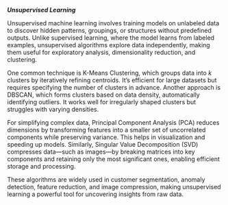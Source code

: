 _**Unsupervised Learning**_

Unsupervised machine learning involves training models on unlabeled data to discover hidden patterns, groupings, or structures without predefined outputs. Unlike supervised learning, where the model learns from labeled examples, unsupervised algorithms explore data independently, making them useful for exploratory analysis, dimensionality reduction, and clustering.

One common technique is K-Means Clustering, which groups data into *k* clusters by iteratively refining centroids. It’s efficient for large datasets but requires specifying the number of clusters in advance. Another approach is DBSCAN, which forms clusters based on data density, automatically identifying outliers. It works well for irregularly shaped clusters but struggles with varying densities.

For simplifying complex data, Principal Component Analysis (PCA) reduces dimensions by transforming features into a smaller set of uncorrelated components while preserving variance. This helps in visualization and speeding up models. Similarly, Singular Value Decomposition (SVD) compresses data—such as images—by breaking matrices into key components and retaining only the most significant ones, enabling efficient storage and processing.

These algorithms are widely used in customer segmentation, anomaly detection, feature reduction, and image compression, making unsupervised learning a powerful tool for uncovering insights from raw data.
